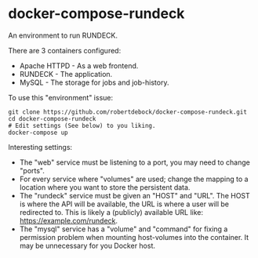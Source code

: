 # docker-compose-rundeck
An environment to run RUNDECK.

There are 3 containers configured:
- Apache HTTPD - As a web frontend.
- RUNDECK - The application.
- MySQL - The storage for jobs and job-history.

To use this "environment" issue:

    git clone https://github.com/robertdebock/docker-compose-rundeck.git
    cd docker-compose-rundeck
    # Edit settings (See below) to you liking.
    docker-compose up

Interesting settings:
- The "web" service must be listening to a port, you may need to change "ports".
- For every service where "volumes" are used; change the mapping to a location where you want to store the persistent data.
- The "rundeck" service must be given an "HOST" and "URL". The HOST is where the API will be available, the URL is where a user will be redirected to. This is likely a (publicly) available URL like: https://example.com/rundeck.
- The "mysql" service has a "volume" and "command" for fixing a permission problem when mounting host-volumes into the container. It may be unnecessary for you Docker host. 
